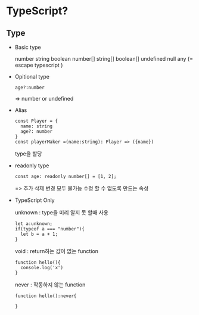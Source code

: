 # TypeScript?

## Type

- Basic type

  number string boolean
  number[] string[] boolean[]
  undefined null
  any (= escape typescript )

- Opitional type

  ```
  age?:number
  ```

  => number or undefined

* Alias

  ```
  const Player = {
    name: string
    age?: number
  }
  const playerMaker =(name:string): Player => ({name})
  ```

  type을 할당

- readonly type

  ```
  const age: readonly number[] = [1, 2];
  ```

  => 추가 삭제 변경 모두 불가능
  수정 할 수 없도록 만드는 속성

- TypeScript Only

  unknown : type을 미리 알지 못 할때 사용

  ```
  let a:unknown;
  if(typeof a === "number"){
    let b = a + 1;
  }
  ```

  void : return하는 값이 없는 function

  ```
  function hello(){
    console.log('x')
  }
  ```

  never : 작동하지 않는 function

  ```
  function hello():never{

  }
  ```

